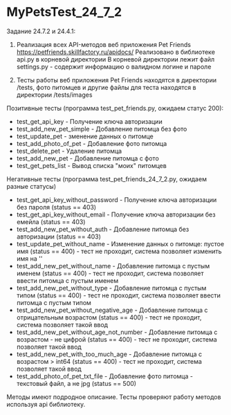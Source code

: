 # MyPetsTest_24_7_2

Задание 24.7.2 и 24.4.1: 

1. Реализация всех API-методов веб приложения Pet Friends https://petfriends.skillfactory.ru/apidocs/
Реализовано в библиотеке api.py в корневой директории
В корневой директории лежит файл settings.py - содержит информацию о валидном логине и пароле

2. Тесты работы веб приложения Pet Friends находятся в директории /tests, фото питомцев и другие файлы для теста находятся в директории /tests/images

Позитивные тесты (программа test_pet_friends.py, ожидаем статус 200):
- test_get_api_key - Получение ключа авторизации
- test_add_new_pet_simple - Добавление питомца без фото
- test_update_pet - зменение данных о питомце
- test_add_photo_of_pet - Добавление фото питомца
- test_delete_pet - Удаление питомца
- test_add_new_pet - Добавление питомца с фото
- test_get_pets_list - Вывод списка "моих" питомцев

Негативные тесты (программа test_pet_friends_24_7_2.py, ожидаем разные статусы)
- test_get_api_key_without_password - Получение ключа авторизации без пароля (status == 403)
- test_get_api_key_without_email - Получение ключа авторизации без емейла (status == 403)
- test_add_new_pet_without_auth - Добавление питомца без авторизации (status == 403)
- test_update_pet_without_name - Изменение данных о питомце: пустое имя (status == 400) - тест не проходит, система позволяет изменить имя на ''
- test_add_new_pet_without_name - Добавление питомца с пустым именем (status == 400) - тест не проходит, система позволяет ввести питомца с пустым именем
- test_add_new_pet_without_type - Добавление питомца с пустым типом (status == 400) - тест не проходит, система позволяет ввести питомца с пустым типом
- test_add_new_pet_without_negative_age - Добавление питомца с отрицательным возрастом (status == 400) - тест не проходит, система позволяет такой ввод
- test_add_new_pet_without_age_not_number - Добавление питомца с возрастом - не цифрой (status == 400) - тест не проходит, система позволяет такой ввод
- test_add_new_pet_with_too_much_age - Добавление питомца с возрастом > int64 (status == 400) - тест не проходит, система позволяет такой ввод
- test_add_photo_of_pet_txt_file - Добавление фото питомца - текстовый файл, а не jpg (status == 500)

Методы имеют подродное описание.
Тесты проверяют работу методов используя api библиотеку.
